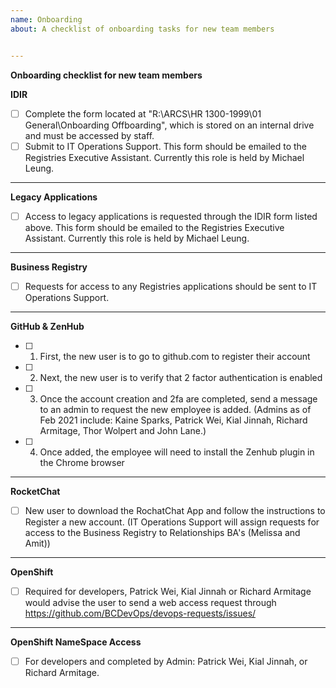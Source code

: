 ```yaml
---
name: Onboarding
about: A checklist of onboarding tasks for new team members


---
```


**Onboarding checklist for new team members**


**IDIR**
- [ ] Complete the form located at "R:\ARCS\HR 1300-1999\01 General\Onboarding Offboarding", which is stored on an internal drive and must be accessed by staff.
- [ ] Submit to IT Operations Support. This form should be emailed to the Registries Executive Assistant. Currently this role is held by Michael Leung.

-----------------

**Legacy Applications**
- [ ] Access to legacy applications is requested through the IDIR form listed above. This form should be emailed to the Registries Executive Assistant. Currently this role is held by Michael Leung.

-----------------

**Business Registry**
- [ ] Requests for access to any Registries applications should be sent to IT Operations Support.

-----------------

**GitHub & ZenHub**
- [ ] 1. First, the new user is to go to github.com to register their account
- [ ] 2. Next, the new user is to verify that 2 factor authentication is enabled 
- [ ] 3. Once the account creation and 2fa are completed, send a message to an admin to request the new employee is added. (Admins as of Feb 2021 include: Kaine Sparks, Patrick Wei, Kial Jinnah, Richard Armitage, Thor Wolpert and John Lane.)
- [ ] 4. Once added, the employee will need to install the Zenhub plugin in the Chrome browser

-----------------

**RocketChat**
- [ ] New user to download the RochatChat App and follow the instructions to Register a new account. (IT Operations Support will assign requests for access to the Business Registry to Relationships BA's (Melissa and Amit))

-----------------

**OpenShift**
- [ ] Required for developers, Patrick Wei, Kial Jinnah or Richard Armitage would advise the user to send a web access request through https://github.com/BCDevOps/devops-requests/issues/

-----------------

**OpenShift NameSpace Access**
- [ ] For developers and completed by Admin: Patrick Wei, Kial Jinnah, or Richard Armitage.

